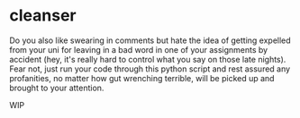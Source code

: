 # cleanser

Do you also like swearing in comments but hate the idea of getting expelled from your uni for leaving in a bad word in one of your assignments by accident (hey, it's really hard to control what you say on those late nights). Fear not, just run your code through this python script and rest assured any profanities, no matter how gut wrenching terrible, will be picked up and brought to your attention.

WIP
